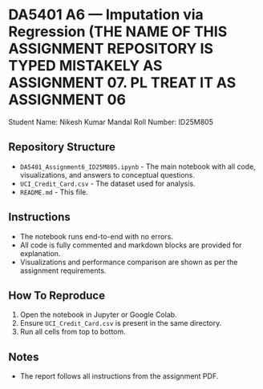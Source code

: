# DA5401 A6 — Imputation via Regression (THE NAME OF THIS ASSIGNMENT REPOSITORY IS TYPED MISTAKELY AS ASSIGNMENT 07. PL TREAT IT AS ASSIGNMENT 06

Student Name: Nikesh Kumar Mandal 
Roll Number: ID25M805

## Repository Structure

- `DA5401_Assignment6_ID25M805.ipynb` - The main notebook with all code, visualizations, and answers to conceptual questions.
- `UCI_Credit_Card.csv` - The dataset used for analysis.
- `README.md` - This file.

## Instructions

- The notebook runs end-to-end with no errors.
- All code is fully commented and markdown blocks are provided for explanation.
- Visualizations and performance comparison are shown as per the assignment requirements.

## How To Reproduce

1. Open the notebook in Jupyter or Google Colab.
2. Ensure `UCI_Credit_Card.csv` is present in the same directory.
3. Run all cells from top to bottom.

## Notes

- The report follows all instructions from the assignment PDF.


